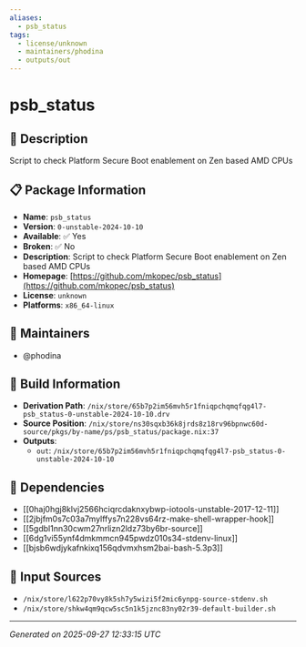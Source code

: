 ```yaml
---
aliases:
  - psb_status
tags:
  - license/unknown
  - maintainers/phodina
  - outputs/out
---
```


# psb_status

## 📝 Description

Script to check Platform Secure Boot enablement on Zen based AMD CPUs

## 📋 Package Information

- **Name**: `psb_status`
- **Version**: `0-unstable-2024-10-10`
- **Available**: ✅ Yes
- **Broken**: ✅ No
- **Description**: Script to check Platform Secure Boot enablement on Zen based AMD CPUs
- **Homepage**: [https://github.com/mkopec/psb_status](https://github.com/mkopec/psb_status)
- **License**: `unknown`
- **Platforms**: `x86_64-linux`
## 👥 Maintainers

- @phodina


## 🔧 Build Information

- **Derivation Path**: `/nix/store/65b7p2im56mvh5r1fniqpchqmqfqg4l7-psb_status-0-unstable-2024-10-10.drv`
- **Source Position**: `/nix/store/ns30sqxb36k8jrds8z18rv96bpnwc60d-source/pkgs/by-name/ps/psb_status/package.nix:37`
- **Outputs**:
  - `out`:  `/nix/store/65b7p2im56mvh5r1fniqpchqmqfqg4l7-psb_status-0-unstable-2024-10-10`

## 🔗 Dependencies

- [[0haj0hgj8klvj2566hciqrcdaknxybwp-iotools-unstable-2017-12-11]]
- [[2jbjfm0s7c03a7mylffys7n228vs64rz-make-shell-wrapper-hook]]
- [[5gdbl1nn30cwm27nrlizn2ldz73by6br-source]]
- [[6dg1vi55ynf4dmkmmcn945pwdz010s34-stdenv-linux]]
- [[bjsb6wdjykafnkixq156qdvmxhsm2bai-bash-5.3p3]]

## 📁 Input Sources

- `/nix/store/l622p70vy8k5sh7y5wizi5f2mic6ynpg-source-stdenv.sh`
- `/nix/store/shkw4qm9qcw5sc5n1k5jznc83ny02r39-default-builder.sh`

---
*Generated on 2025-09-27 12:33:15 UTC*
